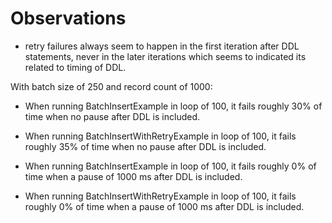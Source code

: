 # Observations

* retry failures always seem to happen in the first iteration after DDL statements, never in the later iterations which seems to indicated its related to timing of DDL.

With batch size of 250 and record count of 1000:

* When running BatchInsertExample in loop of 100, it fails roughly 30% of time when no pause after DDL is included.
* When running BatchInsertWithRetryExample in loop of 100, it fails roughly 35% of time when no pause after DDL is included.

* When running BatchInsertExample in loop of 100, it fails roughly 0% of time when a pause of 1000 ms after DDL is included.
* When running BatchInsertWithRetryExample in loop of 100, it fails roughly 0% of time when a pause of 1000 ms after DDL is included.
